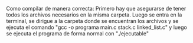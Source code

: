 Como compilar de manera correcta:
Primero hay que asegurarse de tener todos los archivos necesarios en la misma carpeta. Luego se entra en la terminal, se dirigue a la carpeta donde se encuentran los archivos y se ejecuta el comando "gcc -o programa main.c stack.c linked_list.c" y luego se ejecuta el programa de forma normal con "./ejecutable"
